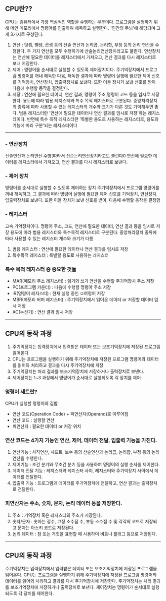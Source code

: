 ## CPU란??
CPU는 컴퓨터에서 가장 핵심적인 역할을 수행하는 부분이다.
프로그램을 실행하기 위해 메인 메모리에서 명령어를 인출하여 해독하고 실행한다.
'인간의 두뇌'에 해당되며 크게 3가지로 구성된다.


1) 연산 : 덧셈, 뺄셈, 곱셈 등의 산술 연산과 논리곱, 논리합, 부정 등의 논리 연산을 수행한다. 
          두 가지 연산을 모두 수행하기에 산술논리연산장치라고도 불린다. 연산장치는 연산에 필요한 
          데이터를 레지스터에서 가져오고, 연산 결과를 다시 레지스터로 보내 저장한다.
2) 제어 : 명령어를 순서대로 실행할 수 있도록 제어장치이다. 주기억장치에서 프로그램 명령어를 꺼내 해독한 
          다음, 해독한 결과에 따라 명령어 실행에 필요한 제어 신호를 기억장치, 연산장치, 입출력장치로 보낸다. 
          또한 이들 장치가 보낸 신호를 받아 다음에 수행할 동작을 결정한다.
3) 저장 : 연산에 필요한 데이터, 연산 결과, 명령어 주소,명령어 코드 등을 임시로 저장한다. 용도에 따라 범용 레지스터와 
         특수 목적 레지스터로 구분된다. 중앙처리장치의 종류에 따라 사용할 수 있는 레지스터의 개수와 크기가 다른 것도 
         기억해두면 좋다. 범용 레지스터란 '연산에 필요한 데이터나 연산 결과를 임시로 저장'하는 레지스터이다. 반면에 특수 
         목적 레지스터란 '특별한 용도로 사용하는 레지스터로, 용도와 기능에 따라 구분'되는 레지스터이다


--------------------------------------------------------------------------------------------------------------------------------------


### - 연산장치
산술연산과 논리연산 수행(따라서 산순논리연산장치라고도 불린다0
연산에 필요한 데이터를 레지스터에서 가져오고, 연산 결과를 다시 레지스터로 보낸다.


### - 제어 장치
명령어를 순서대로 실행할 수 있도록 제어하는 장치
주기억장치에서 프로그램 명령어를 꺼내 해독하고, 그 결과에 따라 명령어 실행에 필요한 제어 
신호를 기억장치, 연산장치, 입출력장치로 보낸다.
또한 이들 장치가 보낸 신호를 받아, 다음에 수행할 동작을 결정함



### - 레지스터
고속 기억장치이다.
명령어 주소, 코드, 연산에 필요한 데이터, 연산 결과 등을 임시로 저장
용도에 따라 범용 레지스터와 특수목적 레지스터로 구분된다.
중앙처리장치 종류에 따라 사용할 수 있는 레지스터 개수와 크기가 다름
1. 범용 레지스터 : 연산에 필요한 데이터나 연산 결과를 임시로 저장
2. 특수목적 레지스터 : 특별할 용도로 사용하는 레지스터



### 특수 목적 레지스터 중 중요한 것들
- MAR(메모리 주소 레지스터) : 읽기와 쓰기 연산을 수행할 주기억장치 주소 저장
- PC(프로그램 카운터) : 다음에 수행할 명령어 주소 저장
- IR(명령어 레지스터) : 현재 실행 중인 ㅁ여령어 저장
- MBR(메모리 버퍼 레지스터) : 주기억장치에서 읽어온 데이터 or 저장할 데이터 임시 저장
- AC(누산기) : 연산 결과 임시 저장


----------------------------------------------------------------------------------------------------------------------------------


## CPU의 동작 과정
1. 주기억장치는 입력장치에서 입력받은 데이터 또는 보조기억장치에 저장된 프로그램 읽어온다
2. CPU는 프로그램을 실행하기 위해 주기억장치에 저장된 프로그램 명령어와 데이터를 읽어와 처리하고 결과를 다시 주기억장치에 저장
3. 주기억장치는 처리 결과를 보조기억장치에 저장하거나 출력장치로 보낸다.
4. 제어장치는 1~3 과정에서 명령어가 순서대로 실행되도록 각 장치를 제어



### 명령어 세트란?
CPU가 실행할 명령어의 집합
- 연산 코드(Operation Code) + 피연산자(Operand)로 이루어짐
- 연산 코드 : 실행할 연산
- 피연산자 : 필요한 데이터 or 저장 위치



### 연산 코드는 4가지 기능인 연산, 제어, 데이터 전달, 입출력 기능을 가진다.
1. 연산기능 : 사칙연산, 시프트, 보수 등의 산술연산과 논리곱, 논리합, 부정 등의 논리연산을 수행한다.
2. 제어기능 : 조건 분기와 무조건 분기 등을 사용하여 명령어의 실행 순서를 제어한다.
3. 데이터 전달 기능 : 레지스터와 레지스터 사이, 레지스터와 주기억장치 사이에서 데이터를 전달한다.
4. 입출력 기능 : 프로그램과 데이터를 주기억장치에 전달하고, 연산 결과는 출력장치로 전달한다.



### 피연산자는 주소, 숫자, 문자, 논리 데이터 등을 저장한다.
1. 주소 : 기억장치 혹은 레지스터의 주소가 저장된다.
2. 숫자/문자 : 숫자는 정수, 고정 소수점 수, 부동 소수점 수 및 각각의 코드로 
               저장되고 문자는 아스키 코드로 저장된다.
3. 논리 데이터 : 참 또는 거짓을 표현할 때 사용하며 비트나 플래그 등으로 저장된다.



----------------------------------------------------------------------------------------------------------------------------


## CPU의 동작 과정
주기억장치는 입력장치에서 입력받은 데이터 또는 보조기억장치에 저장된 프로그램을 읽어온다.
CPU는 프로그램을 실행하기 위해 주기억장치에 저장된 프로그램 명령어와 
데이터를 읽어와 처리하고 결과를 다시 주기억장치에 저장한다.
주기억장치는 처리 결과를 보조기억장치에 저장하거나 출력장치로 보낸다.
제어장치는 명령어가 순서대로 실행되도록 각 장치를 제어한다.






